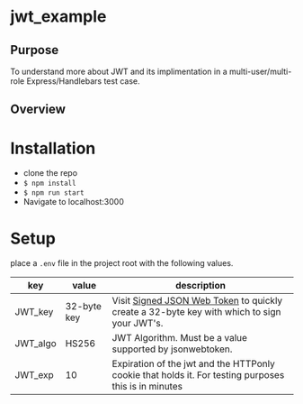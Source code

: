 # jwt_example

## Purpose

To understand more about JWT and its implimentation in a multi-user/multi-role Express/Handlebars test case.

## Overview



# Installation

* clone the repo
* `$ npm install`
* `$ npm run start`
* Navigate to localhost:3000

# Setup

place a `.env` file in the project root with the following values.

| key       | value               | description               |
| ----------| ------------------- | ------------------------- |
|JWT_key   | 32-byte key          |Visit <a href="http://jwtbuilder.jamiekurtz.com">Signed JSON Web Token</a> to quickly create a 32-byte key with which to sign your JWT's.|
|JWT_algo  |HS256                 | JWT Algorithm. Must be a value supported by jsonwebtoken.|
|JWT_exp   |10                    | Expiration of the jwt and the HTTPonly cookie that holds it. For testing purposes this is in minutes |

